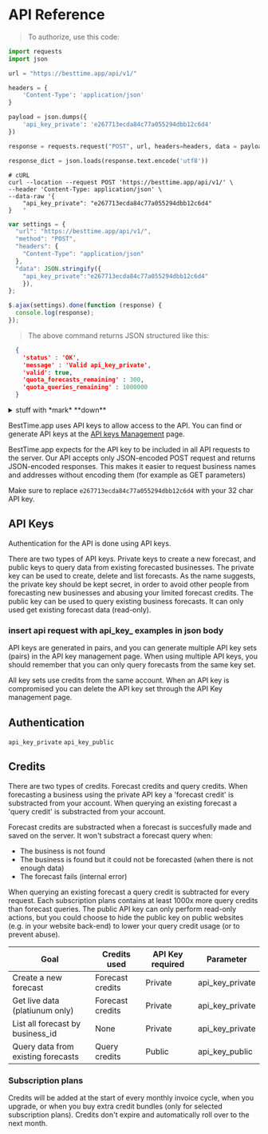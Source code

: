 
# API Reference

> To authorize, use this code:


```python
import requests
import json

url = "https://besttime.app/api/v1/"

headers = {
    'Content-Type': 'application/json'
}

payload = json.dumps({
    'api_key_private': 'e267713ecda84c77a055294dbb12c6d4'
})

response = requests.request("POST", url, headers=headers, data = payload)

response_dict = json.loads(response.text.encode('utf8'))
```

```shell
# cURL
curl --location --request POST 'https://besttime.app/api/v1/' \
--header 'Content-Type: application/json' \
--data-raw '{
	"api_key_private": "e267713ecda84c77a055294dbb12c6d4"
}	'
```

```javascript
var settings = {
  "url": "https://besttime.app/api/v1/",
  "method": "POST",
  "headers": {
    "Content-Type": "application/json"
  },
  "data": JSON.stringify({
    "api_key_private":"e267713ecda84c77a055294dbb12c6d4"
    }),
};

$.ajax(settings).done(function (response) {
  console.log(response);
});
```


> The above command returns JSON structured like this:

```json
  {
    'status' : 'OK',
    'message' : 'Valid api_key_private',
    'valid': true,
    'quota_forecasts_remaining' : 300,
    'quota_queries_remaining' : 1000000
  }
```

<details>
  <summary>stuff with *mark* **down**</summary>
  <p>
<!-- the above p cannot start right at the beginning of the line and is mandatory for everything else to work -->
##*formatted* **heading** with [a](link)
```java
code block
```

  <details>
    <summary><small>nested</small> stuff</summary><p>
<!-- alternative placement of p shown above -->

* list
* with

 1. nested
 1. items

    ```java
    // including code
    ```
 1. blocks

  </p></details>
</p></details>


BestTime.app uses API keys to allow access to the API. You can find or generate API keys at the [API keys Management](http://besttime.app/api/v1/api_keys_list) page.

BestTime.app expects for the API key to be included in all API requests to the server. 
Our API accepts only JSON-encoded POST request and returns JSON-encoded responses.
This makes it easier to request business names and addresses without encoding them (for example as GET parameters)

<aside class="notice">
Make sure to replace <code>e267713ecda84c77a055294dbb12c6d4</code> with your 32 char API key.
</aside>

## API Keys 

Authentication for the API is done using API keys.

There are two types of API keys. Private keys to create a new forecast, and public keys to query data from existing forecasted businesses. The private key can be used to create, delete and list forecasts. As the name suggests, the private key should be kept secret, in order to avoid other people from forecasting new businesses and abusing your limited forecast credits. The public key can be used to query existing business forecasts. It can only used get existing forecast data (read-only). 

### insert api request with api_key_ examples in json body

API keys are generated in pairs, and you can generate multiple API key sets (pairs) in the API key management page. When using multiple API keys, you should remember that you can only query forecasts from the same key set. 

All key sets use credits from the same account. When an API key is compromised you can delete the API key set through the API Key management page.

## Authentication

<code>api_key_private</code>
<code>api_key_public</code>


## Credits

There are two types of credits. Forecast credits and query credits. 
When forecasting a business using the private API key a 'forecast credit' is substracted from your account. When querying an existing forecast a 'query credit' is substracted from your account. 

Forecast credits are substracted when a forecast is succesfully made and saved on the server. It won't substract a forecast query when:

* The business is not found
* The business is found but it could not be forecasted (when there is not enough data)
* The forecast fails (internal error)

When querying an existing forecast a query credit is subtracted for every request. Each subscription plans contains at least 1000x more query credits than forecast queries. The public API key can only perform read-only actions, but you could choose to hide the public key on public websites (e.g. in your website back-end) to lower your query credit usage (or to prevent abuse).

| Goal                               | Credits used     | API Key required | Parameter       |
|------------------------------------|------------------|------------------|-----------------|
| Create a new forecast              | Forecast credits | Private          | api_key_private |
| Get live data (platiunum only)     | Forecast credits | Private          | api_key_private |
| List all forecast by business_id   | None             | Private          | api_key_private |
| Query data from existing forecasts | Query credits    | Public           | api_key_public  |

### Subscription plans
Credits will be added at the start of every monthly invoice cycle, when you upgrade, or when you buy extra credit bundles (only for selected subscription plans). Credits don't expire and automatically roll over to the next month.